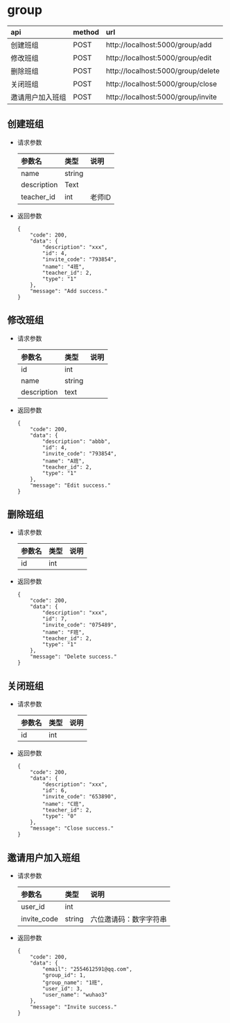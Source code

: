 # group

| api | method| url |
| :-----| :---- | :---- |
| 创建班组 | POST | http://localhost:5000/group/add
| 修改班组 | POST | http://localhost:5000/group/edit
| 删除班组 | POST | http://localhost:5000/group/delete
| 关闭班组 | POST | http://localhost:5000/group/close
| 邀请用户加入班组 | POST | http://localhost:5000/group/invite


## 创建班组
- 请求参数
    
    | 参数名 | 类型| 说明 |
    | :-----| :---- | :---- |
    | name | string | 
    | description | Text |
    | teacher_id| int | 老师ID
    
- 返回参数
    ``` 
    {
        "code": 200,
        "data": {
            "description": "xxx",
            "id": 4,
            "invite_code": "793854",
            "name": "4班",
            "teacher_id": 2,
            "type": "1"
        },
        "message": "Add success."
    }
    ```

## 修改班组
- 请求参数
    
    | 参数名 | 类型| 说明 |
    | :-----| :---- | :---- |
    | id | int | 
    | name | string | 
    | description | text | 

- 返回参数
    ```
    {
        "code": 200,
        "data": {
            "description": "abbb",
            "id": 4,
            "invite_code": "793854",
            "name": "A班",
            "teacher_id": 2,
            "type": "1"
        },
        "message": "Edit success."
    }
    ``` 
  

## 删除班组
- 请求参数

    | 参数名 | 类型| 说明 |
    | :-----| :---- | :---- |
    | id | int | 

- 返回参数
    ```
    {
        "code": 200,
        "data": {
            "description": "xxx",
            "id": 7,
            "invite_code": "075489",
            "name": "F班",
            "teacher_id": 2,
            "type": "1"
        },
        "message": "Delete success."
    }
    ```
  
  

## 关闭班组
- 请求参数

    | 参数名 | 类型| 说明 |
    | :-----| :---- | :---- |
    | id | int | 

- 返回参数
    ```
    {
        "code": 200,
        "data": {
            "description": "xxx",
            "id": 6,
            "invite_code": "653890",
            "name": "C班",
            "teacher_id": 2,
            "type": "0"
        },
        "message": "Close success."
    }
    ```
  
## 邀请用户加入班组
- 请求参数

    | 参数名 | 类型| 说明 |
    | :-----| :---- | :---- |
    | user_id | int | 
    | invite_code| string| 六位邀请码：数字字符串

- 返回参数
    ```
    {
        "code": 200,
        "data": {
            "email": "2554612591@qq.com",
            "group_id": 1,
            "group_name": "1班",
            "user_id": 3,
            "user_name": "wuhao3"
        },
        "message": "Invite success."
    }
    ```